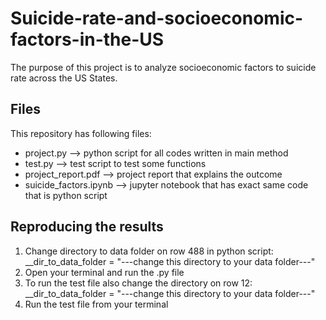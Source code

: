 # Suicide-rate-and-socioeconomic-factors-in-the-US
The purpose of this project is to analyze socioeconomic factors to suicide rate across the US States. 

## Files

This repository has following files:
* project.py              --> python script for all codes written in main method
* test.py                 --> test script to test some functions
* project_report.pdf      --> project report that explains the outcome
* suicide_factors.ipynb   --> jupyter notebook that has exact same code that is python script

## Reproducing the results
1) Change directory to data folder on row 488 in python script: __dir_to_data_folder = "---change this directory to your data folder---"
2) Open your terminal and run the .py file 
3) To run the test file also change the directory on row 12: __dir_to_data_folder = "---change this directory to your data folder---"
4) Run the test file from your terminal
